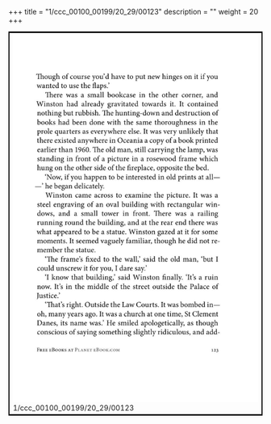 +++
title = "1/ccc_00100_00199/20_29/00123"
description = ""
weight = 20
+++

<table style="border:2px solid black;max-width:800px;max-height:800px;" 
><tr><td>
<img class="center-fit-jpg"
src="/jpg_/out_jpg_1984__123.jpg">
1/ccc_00100_00199/20_29/00123
</img></td></tr></table>

